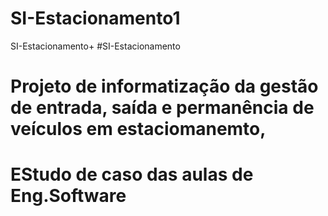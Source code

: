 # SI-Estacionamento1
SI-Estacionamento+
#SI-Estacionamento
# Projeto de informatização da gestão de entrada, saída e permanência de veículos em estaciomanemto,

# EStudo de caso das aulas de Eng.Software
